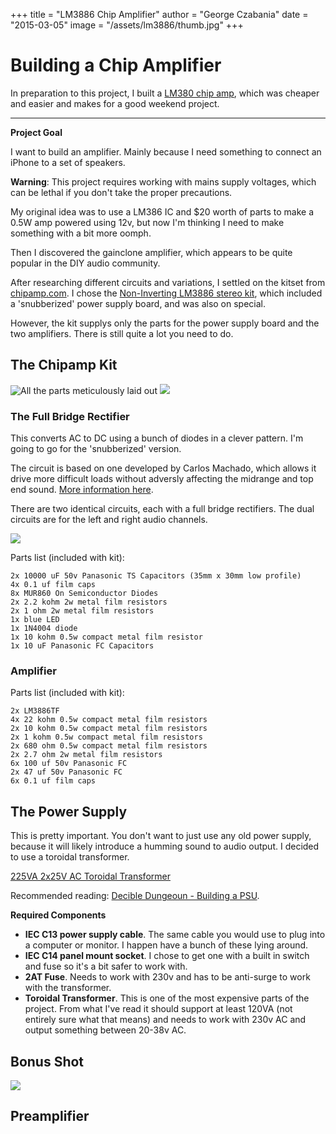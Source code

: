 +++
title = "LM3886 Chip Amplifier"
author = "George Czabania"
date = "2015-03-05"
image = "/assets/lm3886/thumb.jpg"
+++

# Building a Chip Amplifier

In preparation to this project, I built a [LM380 chip
amp](/projects/lm380-stereo-amp/), which was cheaper and easier and makes for a
good weekend project.

---

**Project Goal**

I want to build an amplifier. Mainly because I need something to connect an
iPhone to a set of speakers.

**Warning**: This project requires working with mains supply voltages, which
can be lethal if you don't take the proper precautions.

My original idea was to use a LM386 IC and $20 worth of parts to make a 0.5W
amp powered using 12v, but now I'm thinking I need to make something with a bit
more oomph.

Then I discovered the gainclone amplifier, which appears to be quite popular in
the DIY audio community.

After researching different circuits and variations, I settled on the kitset
from [chipamp.com](http://chipamp.com). I chose the [Non-Inverting LM3886
stereo
kit](http://chipamp.com/product/non-inverting-lm3886-stereo-amplifier-kit/),
which included a 'snubberized' power supply board, and was also on special.

However, the kit supplys only the parts for the power supply board and
the two amplifiers. There is still quite a lot you need to do.

## The Chipamp Kit

![All the parts meticulously laid out](/assets/lm3886/ready-for-soldering.jpg)
![](/assets/lm3886/finished-soldering-2.jpg)

### The Full Bridge Rectifier

This converts AC to DC using a bunch of diodes in a clever pattern. I'm going
to go for the 'snubberized' version.

The circuit is based on one developed by Carlos Machado, which allows it drive
more difficult loads without adversly affecting the midrange and top end sound.
[More information here](http://www.decdun.me.uk/gainclonesnub.html).

There are two identical circuits, each with a full bridge rectifiers. The dual
circuits are for the left and right audio channels.

![](http://chipamp.com/beta2/wp-content/uploads/ps-rev3-sch.png)

Parts list (included with kit):

    2x 10000 uF 50v Panasonic TS Capacitors (35mm x 30mm low profile)
    4x 0.1 uf film caps
    8x MUR860 On Semiconductor Diodes
    2x 2.2 kohm 2w metal film resistors
    2x 1 ohm 2w metal film resistors
    1x blue LED
    1x 1N4004 diode
    1x 10 kohm 0.5w compact metal film resistor
    1x 10 uF Panasonic FC Capacitors

### Amplifier

Parts list (included with kit):

    2x LM3886TF
    4x 22 kohm 0.5w compact metal film resistors
    2x 10 kohm 0.5w compact metal film resistors
    2x 1 kohm 0.5w compact metal film resistors
    2x 680 ohm 0.5w compact metal film resistors
    2x 2.7 ohm 2w metal film resistors
    6x 100 uf 50v Panasonic FC
    2x 47 uf 50v Panasonic FC
    6x 0.1 uf film caps

## The Power Supply

This is pretty important. You don't want to just use any old power supply,
because it will likely introduce a humming sound to audio output. I decided to
use a toroidal transformer.

[225VA 2x25V AC Toroidal
Transformer](http://nz.rs-online.com/web/p/toroidal-transformers/2238178/)

Recommended reading: [Decible Dungeoun - Building a
PSU](http://www.decdun.me.uk/gainclone_psu.html).

**Required Components**

- **IEC C13 power supply cable**. The same cable you would use to plug into a
  computer or monitor. I happen have a bunch of these lying around.
- **IEC C14 panel mount socket**. I chose to get one with a built in switch
  and fuse so it's a bit safer to work with.
- **2AT Fuse**. Needs to work with 230v and has to be anti-surge to work with
  the transformer.
- **Toroidal Transformer**. This is one of the most expensive parts of the
  project. From what I've read it should support at least 120VA (not entirely
  sure what that means) and needs to work with 230v AC and output something
  between 20-38v AC.


## Bonus Shot

![](/assets/lm3886/assembly.jpg)


## Preamplifier
